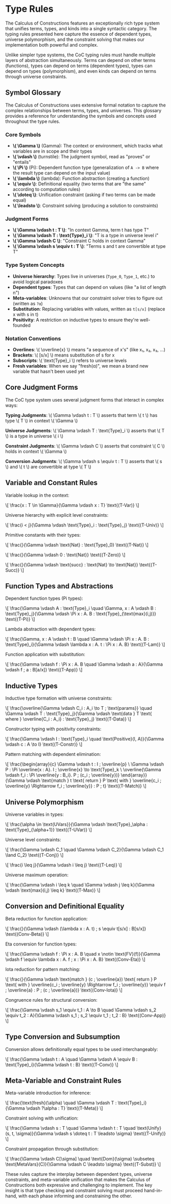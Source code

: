 # Type Rules

The Calculus of Constructions features an exceptionally rich type system that unifies terms, types, and kinds into a single syntactic category. The typing rules presented here capture the essence of dependent types, universe polymorphism, and the  constraint solving that makes our implementation both powerful and complex.

Unlike simpler type systems, the CoC typing rules must handle multiple layers of abstraction simultaneously. Terms can depend on other terms (functions), types can depend on terms (dependent types), types can depend on types (polymorphism), and even kinds can depend on terms through universe constraints.

## Symbol Glossary

The Calculus of Constructions uses extensive formal notation to capture the complex relationships between terms, types, and universes. This glossary provides a reference for understanding the symbols and concepts used throughout the type rules.

### Core Symbols

- **\\( \Gamma \\)** (Gamma): The context or environment, which tracks what variables are in scope and their types
- **\\( \vdash \\)** (turnstile): The judgment symbol, read as "proves" or "entails"
- **\\( \Pi \\)** (Pi): Dependent function type (generalization of `A -> B` where the result type can depend on the input value)
- **\\( \lambda \\)** (lambda): Function abstraction (creating a function)
- **\\( \equiv \\)**: Definitional equality (two terms that are "the same" according to computation rules)
- **\\( \doteq \\)**: Unification constraint (asking if two terms can be made equal)
- **\\( \leadsto \\)**: Constraint solving (producing a solution to constraints)

### Judgment Forms

- **\\( \Gamma \vdash t : T \\)**: "In context Gamma, term t has type T"
- **\\( \Gamma \vdash T : \text{Type}_i \\)**: "T is a type in universe level i"
- **\\( \Gamma \vdash C \\)**: "Constraint C holds in context Gamma"
- **\\( \Gamma \vdash s \equiv t : T \\)**: "Terms s and t are convertible at type T"

### Type System Concepts

- **Universe hierarchy**: Types live in universes (`Type_0`, `Type_1`, etc.) to avoid logical paradoxes
- **Dependent types**: Types that can depend on values (like "a list of length n")
- **Meta-variables**: Unknowns that our constraint solver tries to figure out (written as `?α`)
- **Substitution**: Replacing variables with values, written as `t[s/x]` (replace x with s in t)
- **Positivity**: A restriction on inductive types to ensure they're well-founded

### Notation Conventions

- **Overlines**: \\( \overline{x} \\) means "a sequence of x's" (like x₁, x₂, x₃, ...)
- **Brackets**: \\( [s/x] \\) means substitution of s for x
- **Subscripts**: \\( \text{Type}_i \\) refers to universe levels
- **Fresh variables**: When we say "fresh(α)", we mean a brand new variable that hasn't been used yet

## Core Judgment Forms

The CoC type system uses several judgment forms that interact in complex ways:

**Typing Judgments**: \\( \Gamma \vdash t : T \\) asserts that term \\( t \\) has type \\( T \\) in context \\( \Gamma \\)

**Universe Judgments**: \\( \Gamma \vdash T : \text{Type}_i \\) asserts that \\( T \\) is a type in universe \\( i \\)

**Constraint Judgments**: \\( \Gamma \vdash C \\) asserts that constraint \\( C \\) holds in context \\( \Gamma \\)

**Conversion Judgments**: \\( \Gamma \vdash s \equiv t : T \\) asserts that \\( s \\) and \\( t \\) are convertible at type \\( T \\)

## Variable and Constant Rules

Variable lookup in the context:

\\[ \frac{x : T \in \Gamma}{\Gamma \vdash x : T} \text{(T-Var)} \\]

Universe hierarchy with explicit level constraints:

\\[ \frac{i < j}{\Gamma \vdash \text{Type}_i : \text{Type}_j} \text{(T-Univ)} \\]

Primitive constants with their types:

\\[ \frac{}{\Gamma \vdash \text{Nat} : \text{Type}_0} \text{(T-Nat)} \\]

\\[ \frac{}{\Gamma \vdash 0 : \text{Nat}} \text{(T-Zero)} \\]

\\[ \frac{}{\Gamma \vdash \text{succ} : \text{Nat} \to \text{Nat}} \text{(T-Succ)} \\]

## Function Types and Abstractions

Dependent function types (Pi types):

\\[ \frac{\Gamma \vdash A : \text{Type}\_i \quad \Gamma, x : A \vdash B : \text{Type}\_j}{\Gamma \vdash \Pi x : A. B : \text{Type}_{\text{max}(i,j)}} \text{(T-Pi)} \\]

Lambda abstraction with dependent types:

\\[ \frac{\Gamma, x : A \vdash t : B \quad \Gamma \vdash \Pi x : A. B : \text{Type}_i}{\Gamma \vdash \lambda x : A. t : \Pi x : A. B} \text{(T-Lam)} \\]

Function application with substitution:

\\[ \frac{\Gamma \vdash f : \Pi x : A. B \quad \Gamma \vdash a : A}{\Gamma \vdash f \; a : B[a/x]} \text{(T-App)} \\]

## Inductive Types

Inductive type formation with universe constraints:

\\[ \frac{\overline{\Gamma \vdash C_i : A_i \to T \; \text{params}} \quad \Gamma \vdash T : \text{Type}_j}{\Gamma \vdash \text{data } T \text{ where } \overline{C_i : A_i} : \text{Type}_j} \text{(T-Data)} \\]

Constructor typing with positivity constraints:

\\[ \frac{\Gamma \vdash I : \text{Type}_i \quad \text{Positive}(I, A)}{\Gamma \vdash c : A \to I} \text{(T-Constr)} \\]

Pattern matching with dependent elimination:

\\[ \frac{\begin{array}{c}
\Gamma \vdash t : I \; \overline{p} \\
\Gamma \vdash P : \Pi \overline{x : A}. I \; \overline{x} \to \text{Type}_k \\
\overline{\Gamma \vdash f_i : \Pi \overline{y : B_i}. P \; (c_i \; \overline{y})}
\end{array}}{\Gamma \vdash \text{match } t \text{ return } P \text{ with } \overline{c_i \; \overline{y} \Rightarrow f_i \; \overline{y}} : P \; t} \text{(T-Match)} \\]

## Universe Polymorphism

Universe variables in types:

\\[ \frac{\alpha \in \text{UVars}}{\Gamma \vdash \text{Type}\_\alpha : \text{Type}_{\alpha+1}} \text{(T-UVar)} \\]

Universe level constraints:

\\[ \frac{\Gamma \vdash C\_1 \quad \Gamma \vdash C\_2}{\Gamma \vdash C\_1 \land C_2} \text{(T-Conj)} \\]


\\[ \frac{i \leq j}{\Gamma \vdash i \leq j} \text{(T-Leq)} \\]

Universe maximum operation:

\\[ \frac{\Gamma \vdash i \leq k \quad \Gamma \vdash j \leq k}{\Gamma \vdash \text{max}(i,j) \leq k} \text{(T-Max)} \\]

## Conversion and Definitional Equality

Beta reduction for function application:

\\[ \frac{}{\Gamma \vdash (\lambda x : A. t) \; s \equiv t[s/x] : B[s/x]} \text{(Conv-Beta)} \\]

Eta conversion for function types:

\\[ \frac{\Gamma \vdash f : \Pi x : A. B \quad x \notin \text{FV}(f)}{\Gamma \vdash f \equiv \lambda x : A. f \; x : \Pi x : A. B} \text{(Conv-Eta)} \\]

Iota reduction for pattern matching:

\\[ \frac{}{\Gamma \vdash \text{match } (c \; \overline{a}) \text{ return } P \text{ with } \overline{c_i \; \overline{y} \Rightarrow f_i \; \overline{y}} \equiv f \; \overline{a} : P \; (c \; \overline{a})} \text{(Conv-Iota)} \\]

Congruence rules for structural conversion:

\\[ \frac{\Gamma \vdash s_1 \equiv t_1 : A \to B \quad \Gamma \vdash s_2 \equiv t_2 : A}{\Gamma \vdash s_1 \; s_2 \equiv t_1 \; t_2 : B} \text{(Conv-App)} \\]

## Type Conversion and Subsumption

Conversion allows definitionally equal types to be used interchangeably:

\\[ \frac{\Gamma \vdash t : A \quad \Gamma \vdash A \equiv B : \text{Type}_i}{\Gamma \vdash t : B} \text{(T-Conv)} \\]

## Meta-Variable and Constraint Rules

Meta-variable introduction for inference:

\\[ \frac{\text{fresh}(\alpha) \quad \Gamma \vdash T : \text{Type}_i}{\Gamma \vdash ?\alpha : T} \text{(T-Meta)} \\]

Constraint solving with unification:

\\[ \frac{\Gamma \vdash s : T \quad \Gamma \vdash t : T \quad \text{Unify}(s, t, \sigma)}{\Gamma \vdash s \doteq t : T \leadsto \sigma} \text{(T-Unify)} \\]

Constraint propagation through substitution:

\\[ \frac{\Gamma \vdash C[\sigma] \quad \text{Dom}(\sigma) \subseteq \text{MetaVars}(C)}{\Gamma \vdash C \leadsto \sigma} \text{(T-Subst)} \\]

These rules capture the  interplay between dependent types, universe constraints, and meta-variable unification that makes the Calculus of Constructions both expressive and challenging to implement. The key insight is that type checking and constraint solving must proceed hand-in-hand, with each phase informing and constraining the other.

